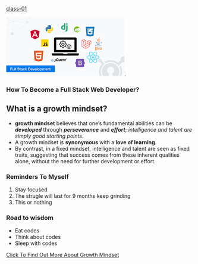 [class-01](https://link-url-here.org)


![full stack image](techedimage.png).

### How To Become a **Full Stack** Web Developer?

## What is a growth mindset?
-  **growth mindset** believes that one’s fundamental abilities can be ***developed*** through ***perseverance*** and ***effort***; *intelligence and talent are simply good starting points*. 
- A growth mindset is **synonymous** with a **love of learning**.
- By contrast, in a fixed mindset, intelligence and talent are seen as fixed traits, suggesting that success comes from these inherent qualities alone, without the need for further development or effort.

### Reminders To Myself
1. Stay focused
2. The strugle will last for 9 months keep grinding
3. This or nothing

### Road to wisdom
- Eat codes
- Think about codes
- Sleep with codes

[Click To Find Out More About Growth Mindset](https://www.atlassian.com/blog/inside-atlassian/growth-mindset)
